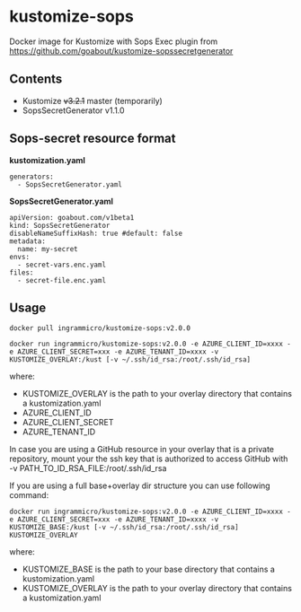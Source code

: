 # kustomize-sops
Docker image for Kustomize with Sops Exec plugin from https://github.com/goabout/kustomize-sopssecretgenerator

## Contents
* Kustomize ~~v3.2.1~~ master (temporarily)
* SopsSecretGenerator v1.1.0

## Sops-secret resource format

__kustomization.yaml__
```
generators:
  - SopsSecretGenerator.yaml
```
__SopsSecretGenerator.yaml__
```
apiVersion: goabout.com/v1beta1
kind: SopsSecretGenerator
disableNameSuffixHash: true #default: false
metadata:
  name: my-secret
envs:
  - secret-vars.enc.yaml
files:
  - secret-file.enc.yaml
```
## Usage

`docker pull ingrammicro/kustomize-sops:v2.0.0`

```docker run ingrammicro/kustomize-sops:v2.0.0 -e AZURE_CLIENT_ID=xxxx -e AZURE_CLIENT_SECRET=xxx -e AZURE_TENANT_ID=xxxx -v KUSTOMIZE_OVERLAY:/kust [-v ~/.ssh/id_rsa:/root/.ssh/id_rsa]```

where:

* KUSTOMIZE_OVERLAY is the path to your overlay directory that contains a kustomization.yaml
* AZURE_CLIENT_ID
* AZURE_CLIENT_SECRET
* AZURE_TENANT_ID

In case you are using a GitHub resource in your overlay that is a private repository, mount your the ssh key that is authorized to access GitHub with -v PATH_TO_ID_RSA_FILE:/root/.ssh/id_rsa

If you are using a full base+overlay dir structure you can use following command:

```docker run ingrammicro/kustomize-sops:v2.0.0 -e AZURE_CLIENT_ID=xxxx -e AZURE_CLIENT_SECRET=xxx -e AZURE_TENANT_ID=xxxx -v KUSTOMIZE_BASE:/kust [-v ~/.ssh/id_rsa:/root/.ssh/id_rsa] KUSTOMIZE_OVERLAY```

where:
* KUSTOMIZE_BASE is the path to your base directory that contains a kustomization.yaml
* KUSTOMIZE_OVERLAY is the path to your overlay directory that contains a kustomization.yaml
